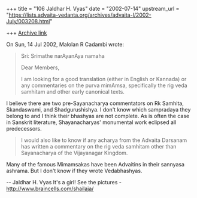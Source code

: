 +++
title = "106 Jaldhar H. Vyas"
date = "2002-07-14"
upstream_url = "https://lists.advaita-vedanta.org/archives/advaita-l/2002-July/003208.html"

+++
[Archive link](https://lists.advaita-vedanta.org/archives/advaita-l/2002-July/003208.html)

On Sun, 14 Jul 2002, Malolan R Cadambi wrote:

> Sri:
> Srimathe narAyanAya namaha
>
>
> Dear Members,
>
> I am looking for a good translation (either in English or Kannada) or
> any commentaries on the purva mimAmsa, specifically the rig veda
> samhitam and other early canonical texts.
>

I believe there are two pre-Sayanacharya commentators on Rk Samhita,
Skandaswami, and Shadgurushishya.  I don't know which sampradaya they
belong to and I think their bhashyas are not complete.  As is often the
case in Sanskrit literature, Shayanacharyas' monumental work eclipsed all
predecessors.

> I would also like to know if any acharya from the Advaita Darsanam
> has written a commentary on the rig veda samhitam other than
> Sayanacharya of the Vijayanagar Kingdom.
>

Many of the famous Mimamsakas have been Advaitins in their sannyasa
ashrama.  But I don't know if they wrote Vedabhashyas.

--
Jaldhar H. Vyas <jaldhar at braincells.com>
It's a girl! See the pictures - http://www.braincells.com/shailaja/

